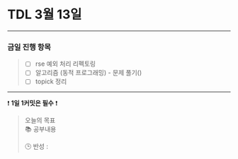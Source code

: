 # TDL 3월 13일

---

### 금일 진행 항목
> - [ ] rse 예외 처리 리펙토링
> - [ ] 알고리즘 (동적 프로그래밍) - 문제 풀기()
> - [ ] topick 정리

---

❗ **1일 1커밋은 필수** ❗

> 오늘의 목표  
> 📚 공부내용  
>   
> 🕒 반성 :
>
> 